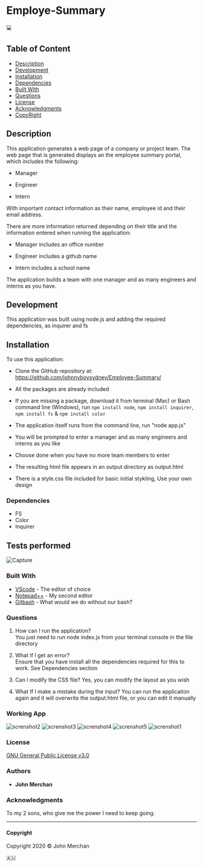 # Employe-Summary

:computer:

## Table of Content

- [Description](#description)
- [Development](#development)
- [Installation](#installation)
- [Dependencies](#dependencies)
- [Built With](#built-with)
- [Questions](#questions)
- [License](#license)
- [Acknowledgments](#acknowledgments)
- [CopyRight](#copyright)

## Description

This application generates a web page of a company or project team. The web page that is generated displays an the employee summary portal, which includes the following:

* Manager

* Engineer

* Intern

With important contact information as their name, employee id and their email address.

There are more information returned depending on their title and the information entered when running the application:

* Manager includes an office number

* Engineer includes a github name

* Intern includes a school name

The application builds a team with one manager and as many engineers and interns as you have.

## Development

This application was built using node.js and adding the required dependencies, as inquirer and fs

## Installation

To use this application:

* Clone the GitHub repository at: https://github.com/johnnyboysydney/Employee-Summary/

* All the packages are already included

* If you are missing a package, download it from terminal (Mac) or Bash command line (Windows), run ```npm install node```, ```npm install inquirer```, ```npm install fs``` & ```npm install color```

* The application itself runs from the command line, run "node app.js"

* You will be prompted to enter a manager and as many engineers and interns as you like

* Choose done when you have no more team members to enter

* The resulting html file appears in an output directory as output.html

* There is a style.css file included for basic initial stykling, Use your own design

### Dependencies

- FS
- Color
- Inquirer

## Tests performed

![Capture](https://user-images.githubusercontent.com/54227198/80297068-3ec9b380-87c3-11ea-80b5-ced619dfd0f8.JPG)


### Built With

* [VScode](https://code.visualstudio.com/) - The editor of choice
* [Notepad++](https://notepad-plus-plus.org/) - My second editor
* [Gitbash](https://gitforwindows.org/) - What would we do without our bash?

### Questions

1. How can I run the application?  
You just need to run node index.js from your terminal console in the file directory

2. What if I get an error?  
Ensure that you have install all the dependencies required for this to work. See Dependencies section

3. Can I modify the CSS file?
Yes, you can modify the layout as you wish

4. What If I make a mistake during the input?
You can run the applicaiton again and it will overwrite the output.html file, or you can edit it manually

### Working App

![screnshot2](https://user-images.githubusercontent.com/54227198/80301512-f2449f00-87e7-11ea-8a83-4e06b1e12c95.jpg)
![screnshot3](https://user-images.githubusercontent.com/54227198/80301514-f2dd3580-87e7-11ea-951d-ae09ca772f6f.jpg)
![screnshot4](https://user-images.githubusercontent.com/54227198/80301515-f375cc00-87e7-11ea-8444-c4d13aed1a46.jpg)
![screnshot5](https://user-images.githubusercontent.com/54227198/80301516-f4a6f900-87e7-11ea-9f80-bf1650eb09f3.jpg)
![screnshot1](https://user-images.githubusercontent.com/54227198/80301507-efe24500-87e7-11ea-96c0-0dfa211521d0.jpg)

### License

[GNU General Public License v3.0](./LICENSE)

### Authors

* **John Merchan** 

### Acknowledgments

To my 2 sons, who give me the power I need to keep going.

***

#### Copyright

Copyright 2020 &copy; John Merchan

:australia:



